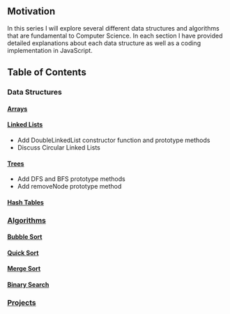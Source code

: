 ## Motivation

In this series I will explore several different data structures and algorithms that are fundamental to Computer Science. In each section I have provided detailed explanations about each data structure as well as a coding implementation in JavaScript.

## Table of Contents

### Data Structures

#### [Arrays](/Arrays/Arrays.md)

#### [Linked Lists](/Linked-Lists/LinkedLists.md)

- Add DoubleLinkedList constructor function and prototype methods
- Discuss Circular Linked Lists

#### [Trees](/Trees/Trees.md)

- Add DFS and BFS prototype methods
- Add removeNode prototype method

#### [Hash Tables](/Hash-Tables/HashTables.md)

### [Algorithms](/Algorithms/Algorithms.md)

#### [Bubble Sort](/Algorithms/Algorithms.md#Bubble-Sort)

#### [Quick Sort](/Algorithms/Algorithms.md#Quick-Sort)

#### [Merge Sort](/Algorithms/Algorithms.md#Merge-Sort)

#### [Binary Search](/Algorithms/Algorithms.md#Binary-Search)

### [Projects](/Projects/Projects.md)
